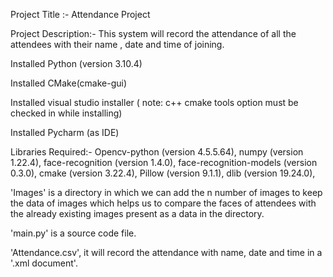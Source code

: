   Project Title :-  Attendance Project
  
  Project Description:- This system will record the attendance of all the attendees with their name , date and time of joining.
  
  Installed Python (version 3.10.4) 
  
  Installed CMake(cmake-gui)
  
  Installed visual studio installer ( note: c++ cmake tools option must be checked in while installing)
  
  Installed Pycharm (as IDE)
  
  Libraries Required:- Opencv-python (version 4.5.5.64),
  numpy (version 1.22.4),
  face-recognition (version 1.4.0),
  face-recognition-models (version 0.3.0),
  cmake (version 3.22.4),
  Pillow (version 9.1.1),
  dlib (version 19.24.0),
  
  'Images' is a directory in which we can add the n number of images to keep the data of images which helps us to compare the faces of attendees with the already      existing images present as a data in the directory.
  
  'main.py' is a source code file.
  
  'Attendance.csv', it will record the attendance with name, date and time in a '.xml document'.
  
